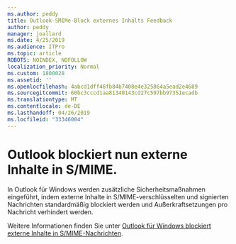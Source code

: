 ```yaml
---
ms.author: peddy
title: Outlook-SMIMe-Block externes Inhalts Feedback
author: peddy
manager: joallard
ms.date: 4/25/2019
ms.audience: ITPro
ms.topic: article
ROBOTS: NOINDEX, NOFOLLOW
localization_priority: Normal
ms.custom: 1800028
ms.assetid: ''
ms.openlocfilehash: 4abcd1dff46fb84b7408e4e325864a5ead2e4689
ms.sourcegitcommit: 60bc3cccd1aa81340143cd27c597bb97351ecadb
ms.translationtype: MT
ms.contentlocale: de-DE
ms.lasthandoff: 04/26/2019
ms.locfileid: "33346004"
---
```

# <a name="outlook-will-now-default-block-external-content-in-smime"></a>Outlook blockiert nun externe Inhalte in S/MIME.
In Outlook für Windows werden zusätzliche Sicherheitsmaßnahmen eingeführt, indem externe Inhalte in S/MIME-verschlüsselten und signierten Nachrichten standardmäßig blockiert werden und Außerkraftsetzungen pro Nachricht verhindert werden.

Weitere Informationen finden Sie unter [Outlook für Windows blockiert externe Inhalte in S/MIME-Nachrichten](https://support.office.com/article/2d3a4af1-fe41-475f-a888-fc7b997d112e). 